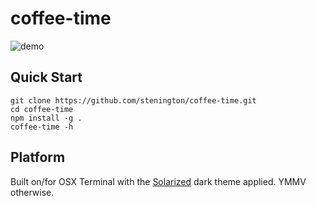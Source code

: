 # coffee-time

![demo](https://raw.github.com/stenington/coffee-time/master/coffee-time.gif)

## Quick Start

``` shell
git clone https://github.com/stenington/coffee-time.git
cd coffee-time
npm install -g .
coffee-time -h
```

## Platform

Built on/for OSX Terminal with the [Solarized](http://ethanschoonover.com/solarized) dark theme applied. YMMV otherwise.